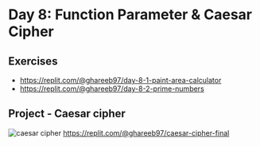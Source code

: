 # Day 8: Function Parameter & Caesar Cipher

## Exercises

- https://replit.com/@ghareeb97/day-8-1-paint-area-calculator
- https://replit.com/@ghareeb97/day-8-2-prime-numbers

## Project - Caesar cipher

![caesar cipher](caesar_cipher.gif)
https://replit.com/@ghareeb97/caesar-cipher-final